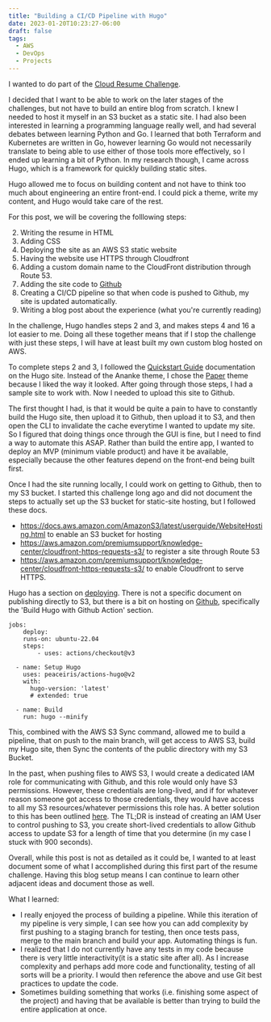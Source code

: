 ```yaml
---
title: "Building a CI/CD Pipeline with Hugo"
date: 2023-01-20T10:23:27-06:00
draft: false
tags: 
  - AWS 
  - DevOps
  - Projects
---
```


I wanted to do part of the [Cloud Resume Challenge](https://cloudresumechallenge.dev/docs/the-challenge/aws/).

I decided that I want to be able to work on the later stages of the challenges, but not have to build an entire blog from scratch. I knew I needed to host it myself in an S3 bucket as a static site. I had also been interested in learning a programming language really well, and had several debates between learning Python and Go. I learned that both Terraform and Kubernetes are written in Go, however learning Go would not necessarily translate to being able to use either of those tools more effectively, so I ended up learning a bit of Python. In my research though, I came across Hugo, which is a framework for quickly building static sites. 

Hugo allowed me to focus on building content and not have to think too much about engineering an entire front-end. I could pick a theme, write my content, and Hugo would take care of the rest. 

For this post, we will be covering the folllowing steps:

  2. Writing the resume in HTML
  3. Adding CSS
  4. Deploying the site as an AWS S3 static website
  5. Having the website use HTTPS through Cloudfront
  6. Adding a custom domain name to the CloudFront distribution through Route 53.
  13. Adding the site code to [Github](https://github.com/JamikalHall/playground)
  14. Creating a CI/CD pipeline so that when code is pushed to Github, my site is updated automatically.
  16. Writing a blog post about the experience (what you're currently reading)

In the challenge, Hugo handles steps 2 and 3, and makes steps 4 and 16 a lot easier to me. Doing all these together means that if I stop the challenge with just these steps, I will have at least built my own custom blog hosted on AWS.

To complete steps 2 and 3, I followed the [Quickstart Guide](https://gohugo.io/getting-started/quick-start/) documentation on the Hugo site. Instead of the Ananke theme, I chose the [Paper](https://github.com/nanxiaobei/hugo-paper) theme because I liked the way it looked. After going through those steps, I had a sample site to work with. Now I needed to upload this site to Github.

The first thought I had, is that it would be quite a pain to have to constantly build the Hugo site, then upload it to Github, then upload it to S3, and then open the CLI to invalidate the cache everytime I wanted to update my site. So I figured that doing things once through the GUI is fine, but I need to find a way to automate this ASAP. Rather than build the entire app, I wanted to deploy an MVP (minimum viable product) and have it be available, especially because the other features depend on the front-end being built first.

Once I had the site running locally, I could work on getting to Github, then to my S3 bucket. I started this challenge long ago and did not document the steps to actually set up the S3 bucket for static-site hosting, but I followed these docs.
- https://docs.aws.amazon.com/AmazonS3/latest/userguide/WebsiteHosting.html to enable an S3 bucket for hosting
- https://aws.amazon.com/premiumsupport/knowledge-center/cloudfront-https-requests-s3/ to register a site through Route 53
- https://aws.amazon.com/premiumsupport/knowledge-center/cloudfront-https-requests-s3/ to enable Cloudfront to serve HTTPS.

Hugo has a section on [deploying](https://gohugo.io/hosting-and-deployment/hugo-deploy/). There is not a specific document on publishing directly to S3, but there is a bit on hosting on [Github](https://gohugo.io/hosting-and-deployment/hosting-on-github/), specifically the 'Build Hugo with Github Action' section. 

    jobs:
        deploy:
        runs-on: ubuntu-22.04
        steps:
            - uses: actions/checkout@v3

      - name: Setup Hugo
        uses: peaceiris/actions-hugo@v2
        with:
          hugo-version: 'latest'
          # extended: true

      - name: Build
        run: hugo --minify

This, combined with the AWS S3 Sync command, allowed me to build a pipeline, that on push to the main branch, will get access to AWS S3, build my Hugo site, then Sync the contents of the public directory with my S3 Bucket.

In the past, when pushing files to AWS S3, I would create a dedicated IAM role for communicating with Github, and this role would only have S3 permissions. However, these credentials are long-lived, and if for whatever reason someone got access to those credentials, they would have access to all my S3 resources/whatever permissions this role has. A better solution to this has been outlined [here](https://benoitboure.com/securely-access-your-aws-resources-from-github-actions). The TL;DR is instead of creating an IAM User to control pushing to S3, you create short-lived credentials to allow Github access to update S3 for a length of time that you determine (in my case I stuck with 900 seconds).

Overall, while this post is not as detailed as it could be, I wanted to at least document some of what I accomplished during this first part of the resume challenge. Having this blog setup means I can continue to learn other adjacent ideas and document those as well.

What I learned:
- I really enjoyed the process of building a pipeline. While this iteration of my pipeline is very simple, I can see how you can add complexity by first pushing to a staging branch for testing, then once tests pass, merge to the main branch and build your app. Automating things is fun.
- I realized that I do not currently have any tests in my code because there is very little interactivity(it is a static site after all). As I increase complexity and perhaps add more code and functionality, testing of all sorts will be a priority. I would then reference the above and use Git best practices to update the code.
- Sometimes building something that works (i.e. finishing some aspect of the project) and having that be available is better than trying to build the entire application at once.
